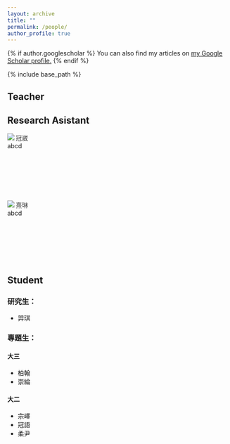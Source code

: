 ```yaml
---
layout: archive
title: ""
permalink: /people/
author_profile: true
---
```


{% if author.googlescholar %}
  You can also find my articles on <u><a href="{{author.googlescholar}}">my Google Scholar profile</a>.</u>
{% endif %}

{% include base_path %}
## Teacher

## Research Asistant

<p><img src="/images/bio-photo.jpg" align="left"/>
  <font color="#3C3C3C">冠崴</font><br>
  abcd<br><br><br><br><br><br><br>
</p>
<p><img src="/images/bio-photo.jpg" align="left"/>
  <font color="#3C3C3C">熹琳</font><br>
  abcd<br><br><br><br><br><br><br>
</p>

## Student
### 研究生：
- 羿琪

### 專題生：
#### 大三
  - 柏翰
  - 崇綸

#### 大二
  - 宗嶧
  - 冠語
  - 柔尹
